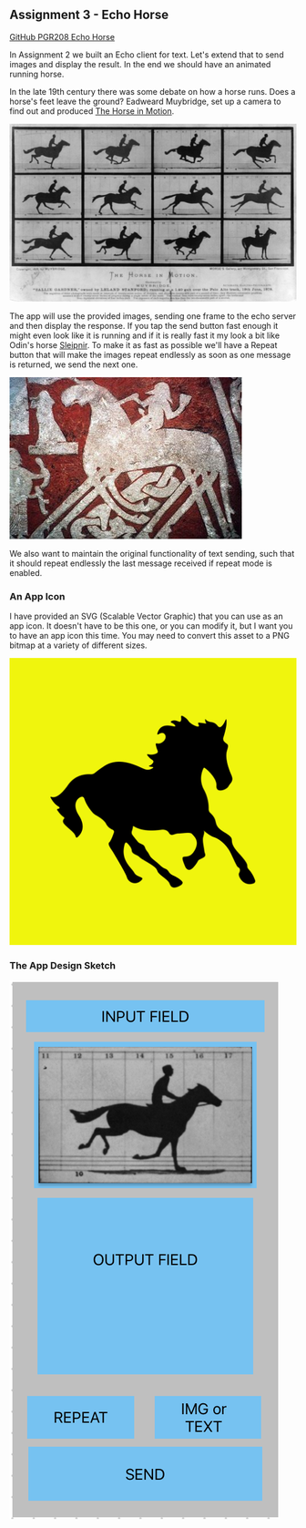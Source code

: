 ## Assignment 3 - Echo Horse

[GitHub PGR208 Echo Horse](https://github.com/palmerc/PGR208_EchoHorse.git)

In Assignment 2 we built an Echo client for text. Let's extend that to send images and display the result. In the end we should have an animated running horse. 

In the late 19th century there was some debate on how a horse runs. Does a horse's feet leave the ground? Eadweard Muybridge, set up a camera to find out and produced [The Horse in Motion](https://en.wikipedia.org/wiki/The_Horse_in_Motion).

![The Horse in Motion](resources/the_horse_in_motion.jpg)

The app will use the provided images, sending one frame to the echo server and then display the response. If you tap the send button fast enough it might even look like it is running and if it is really fast it my look a bit like Odin's horse [Sleipnir](https://en.wikipedia.org/wiki/Sleipnir). To make it as fast as possible we'll have a Repeat button that will make the images repeat endlessly as soon as one message is returned, we send the next one.

![So many legs](resources/sleipnir.jpg)

We also want to maintain the original functionality of text sending, such that it should repeat endlessly the last message received if repeat mode is enabled.

### An App Icon

I have provided an SVG (Scalable Vector Graphic) that you can use as an app icon. It doesn't have to be this one, or you can modify it, but I want you to have an app icon this time. You may need to convert this asset to a PNG bitmap at a variety of different sizes.

![The Horse SVG](resources/Horse.svg)

### The App Design Sketch

![The application design](resources/assignment_03_design.png)

